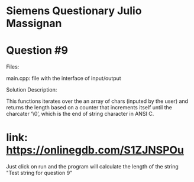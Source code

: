 # Siemens Questionary Julio Massignan

# Question #9

Files:

main.cpp: file with the interface of input/output

Solution Description:

This functions iterates over the an array of chars (inputed by the user) and returns the length based on a counter that increments itself until the charcater ‘\0’, which is the end of string character in ANSI C. 

# link: https://onlinegdb.com/S1ZJNSPOu

Just click on run and the program will calculate the length of the string "Test string for question 9"
